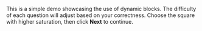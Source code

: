 This is a simple demo showcasing the use of dynamic blocks. The difficulty of each question will adjust based on your correctness.
Choose the square with higher saturation, then click **Next** to continue.